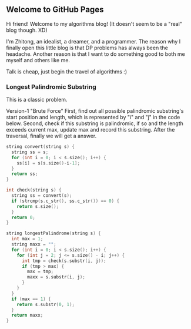 ## Welcome to GitHub Pages

Hi friend! Welcome to my algorithms blog! (It doesn't seem to be a "real" blog though. XD)

I'm Zhitong, an idealist, a dreamer, and a programmer. The reason why I finally open this little blog is that DP problems has always been the headache. Another reason is that I want to do something good to both me myself and others like me.

Talk is cheap, just begin the travel of algorithms :)

### Longest Palindromic Substring

This is a classic problem.

Version-1 "Brute Force"
First, find out all possible palindromic substring's start position and length, which is represented by "i" and "j" in the code below. Second, check if this substring is palindromic, if so and the length exceeds current max, update max and record this substring. After the traversal, finally we will get a answer.
```cpp
string convert(string s) {
  string ss = s;
  for (int i = 0; i < s.size(); i++) {
    ss[i] = s[s.size()-i-1];
  }
  return ss;
}

int check(string s) {
  string ss = convert(s);
  if (strcmp(s.c_str(), ss.c_str()) == 0) {
    return s.size();
  }
  return 0;
}

string longestPalindrome(string s) {
  int max = 1;
  string maxx = "";
  for (int i = 0; i < s.size(); i++) {
    for (int j = 2; j <= s.size() - i; j++) {
      int tmp = check(s.substr(i, j));
      if (tmp > max) {
        max = tmp;
        maxx = s.substr(i, j);
      }
    }
  }
  if (max == 1) {
    return s.substr(0, 1);
  }
  return maxx;
}
```
